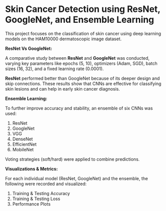 # Skin Cancer Detection using ResNet, GoogleNet, and Ensemble Learning

This project focuses on the classification of skin cancer using deep learning models on the HAM10000 dermatoscopic image dataset. 

**ResNet Vs GoogleNet:**

A comparative study between **ResNet** and **GoogleNet** was conducted, varying key parameters like epochs (5, 10), optimizers (Adam, SGD), batch sizes (16, 32), and a fixed learning rate (0.0001).

**ResNet** performed better than GoogleNet because of its deeper design and skip connections. These results show that CNNs are effective for classifying skin lesions and can help in early skin cancer diagnosis.


**Ensemble Learning:**

To further improve accuracy and stability, an ensemble of six CNNs was used:
  1. ResNet
  2. GoogleNet
  3. VGG
  4. DenseNet
  5. EfficientNet
  6. MobileNet
     
Voting strategies (soft/hard) were applied to combine predictions.


**Visualizations & Metrics:**

For each individual model (ResNet, GoogleNet) and the ensemble, the following were recorded and visualized:
1. Training & Testing Accuracy
2. Training & Testing Loss
3. Performance Plots
